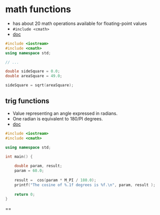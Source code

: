 # math functions

- has about 20 math operations available for floating-point values
- `#include <cmath>`
- [doc](http://www.cplusplus.com/reference/cmath/)

```cpp
#include <iostream>
#include <cmath>
using namespace std;

// ...

double sideSquare = 0.0;
double areaSquare = 49.0;

sideSquare = sqrt(areaSquare);

```

## trig functions

- Value representing an angle expressed in radians.
- One radian is equivalent to 180/PI degrees.
- [doc](http://www.cplusplus.com/reference/cmath/cos/)
```cpp
#include <iostream>
#include <cmath>

using namespace std;

int main() {
    
    double param, result;
    param = 60.0;
    
    result =  cos(param * M_PI / 180.0);
    printf("The cosine of %.1f degrees is %f.\n", param, result );
    
    return 0;
}
```

==
